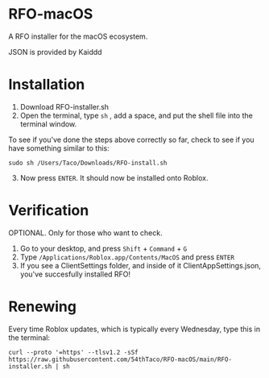 # RFO-macOS

A RFO installer for the macOS ecosystem.

JSON is provided by Kaiddd

# Installation
1. Download RFO-installer.sh
2. Open the terminal, type `sh` , add a space, and put the shell file into the terminal window.

To see if you've done the steps above correctly so far, check to see if you have something similar to this:
```
sudo sh /Users/Taco/Downloads/RFO-install.sh
```
3. Now press `ENTER`. It should now be installed onto Roblox.

# Verification
OPTIONAL. Only for those who want to check.
1. Go to your desktop, and press `Shift` + `Command` + `G`
2. Type `/Applications/Roblox.app/Contents/MacOS` and press `ENTER`
3. If you see a ClientSettings folder, and inside of it ClientAppSettings.json, you've succesfully installed RFO!

# Renewing
Every time Roblox updates, which is typically every Wednesday, type this in the terminal:

```
curl --proto '=https' --tlsv1.2 -sSf https://raw.githubusercontent.com/54thTaco/RFO-macOS/main/RFO-installer.sh | sh
```
